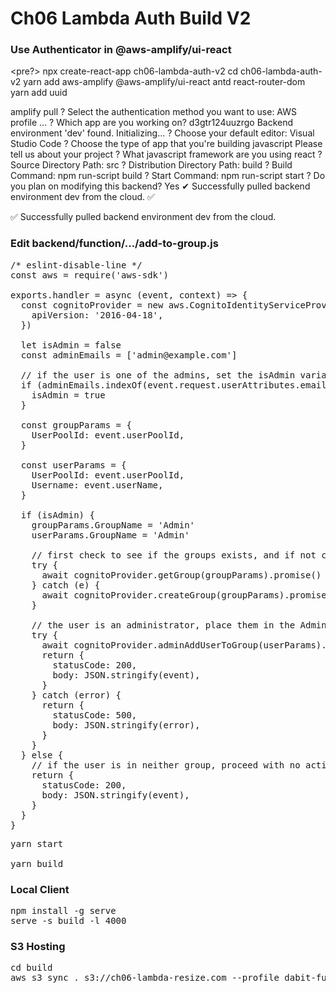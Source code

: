 # Ch06 Lambda Auth Build V2

### Use Authenticator in @aws-amplify/ui-react

<pre?>
npx create-react-app ch06-lambda-auth-v2
cd ch06-lambda-auth-v2
yarn add aws-amplify @aws-amplify/ui-react antd react-router-dom
yarn add uuid

amplify pull
? Select the authentication method you want to use: AWS profile
...
? Which app are you working on? d3gtr124uuzrgo
Backend environment 'dev' found. Initializing...
? Choose your default editor: Visual Studio Code
? Choose the type of app that you're building javascript
Please tell us about your project
? What javascript framework are you using react
? Source Directory Path: src
? Distribution Directory Path: build
? Build Command: npm run-script build
? Start Command: npm run-script start
? Do you plan on modifying this backend? Yes
✔ Successfully pulled backend environment dev from the cloud.
✅

✅ Successfully pulled backend environment dev from the cloud.

</pre>

### Edit backend/function/.../add-to-group.js

<pre>
/* eslint-disable-line */
const aws = require('aws-sdk')

exports.handler = async (event, context) => {
  const cognitoProvider = new aws.CognitoIdentityServiceProvider({
    apiVersion: '2016-04-18',
  })

  let isAdmin = false
  const adminEmails = ['admin@example.com']

  // if the user is one of the admins, set the isAdmin variable to true
  if (adminEmails.indexOf(event.request.userAttributes.email) !== -1) {
    isAdmin = true
  }

  const groupParams = {
    UserPoolId: event.userPoolId,
  }

  const userParams = {
    UserPoolId: event.userPoolId,
    Username: event.userName,
  }

  if (isAdmin) {
    groupParams.GroupName = 'Admin'
    userParams.GroupName = 'Admin'

    // first check to see if the groups exists, and if not create the group
    try {
      await cognitoProvider.getGroup(groupParams).promise()
    } catch (e) {
      await cognitoProvider.createGroup(groupParams).promise()
    }

    // the user is an administrator, place them in the Admin group
    try {
      await cognitoProvider.adminAddUserToGroup(userParams).promise()
      return {
        statusCode: 200,
        body: JSON.stringify(event),
      }
    } catch (error) {
      return {
        statusCode: 500,
        body: JSON.stringify(error),
      }
    }
  } else {
    // if the user is in neither group, proceed with no action
    return {
      statusCode: 200,
      body: JSON.stringify(event),
    }
  }
}
</pre>

<pre>
yarn start

yarn build
</pre>

### Local Client

<pre>
npm install -g serve
serve -s build -l 4000
</pre>

### S3 Hosting

<pre>
cd build
aws s3 sync . s3://ch06-lambda-resize.com --profile dabit-fullstack
</pre>

</pre>
